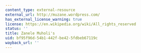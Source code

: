 ```yaml
---
content_type: external-resource
external_url: http://muzane.wordpress.com/
has_external_license_warning: true
license: https://en.wikipedia.org/wiki/All_rights_reserved
status: ''
title: Zanele Muholi's
uid: bf95f96d-54b1-442f-be42-5fdbeb67119c
wayback_url: ''
---
```

